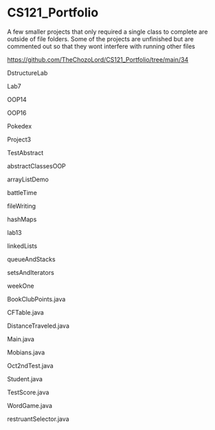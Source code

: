# CS121_Portfolio
A few smaller projects that only required a single class to complete are outside of file folders.
Some of the projects are unfinished but are commented out so that they wont interfere with running other files

https://github.com/TheChozoLord/CS121_Portfolio/tree/main/34

DstructureLab 

Lab7

OOP14

OOP16

Pokedex

Project3

TestAbstract

abstractClassesOOP

arrayListDemo

battleTime

fileWriting

hashMaps

lab13

linkedLists

queueAndStacks

setsAndIterators

weekOne

BookClubPoints.java

CFTable.java

DistanceTraveled.java

Main.java

Mobians.java

Oct2ndTest.java

Student.java

TestScore.java

WordGame.java

restruantSelector.java
